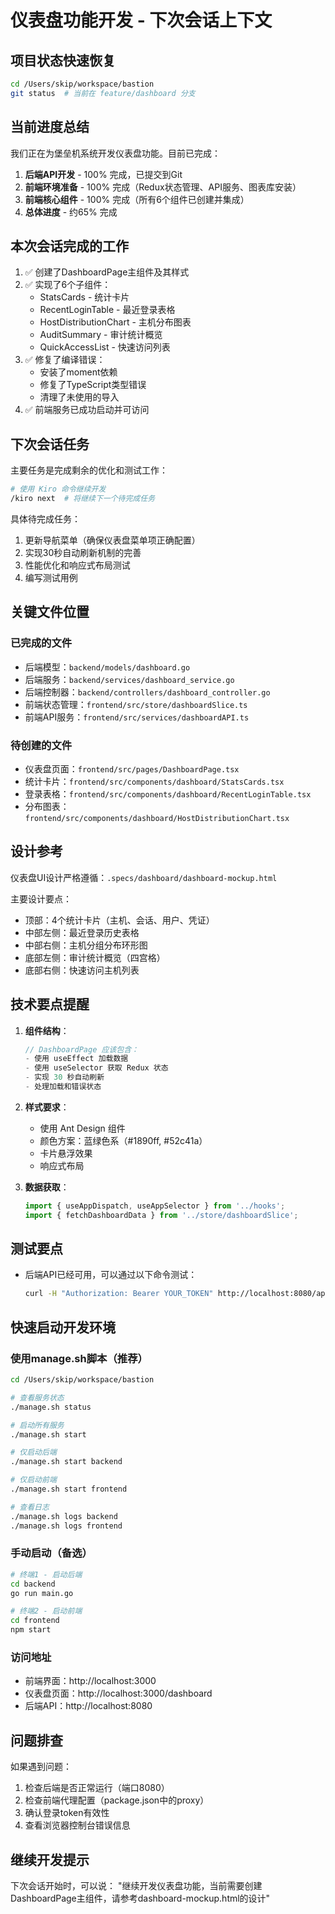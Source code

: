 # 仪表盘功能开发 - 下次会话上下文

## 项目状态快速恢复
```bash
cd /Users/skip/workspace/bastion
git status  # 当前在 feature/dashboard 分支
```

## 当前进度总结
我们正在为堡垒机系统开发仪表盘功能。目前已完成：
1. **后端API开发** - 100% 完成，已提交到Git
2. **前端环境准备** - 100% 完成（Redux状态管理、API服务、图表库安装）
3. **前端核心组件** - 100% 完成（所有6个组件已创建并集成）
4. **总体进度** - 约65% 完成

## 本次会话完成的工作
1. ✅ 创建了DashboardPage主组件及其样式
2. ✅ 实现了6个子组件：
   - StatsCards - 统计卡片
   - RecentLoginTable - 最近登录表格
   - HostDistributionChart - 主机分布图表
   - AuditSummary - 审计统计概览
   - QuickAccessList - 快速访问列表
3. ✅ 修复了编译错误：
   - 安装了moment依赖
   - 修复了TypeScript类型错误
   - 清理了未使用的导入
4. ✅ 前端服务已成功启动并可访问

## 下次会话任务
主要任务是完成剩余的优化和测试工作：

```bash
# 使用 Kiro 命令继续开发
/kiro next  # 将继续下一个待完成任务
```

具体待完成任务：
1. 更新导航菜单（确保仪表盘菜单项正确配置）
2. 实现30秒自动刷新机制的完善
3. 性能优化和响应式布局测试
4. 编写测试用例

## 关键文件位置
### 已完成的文件
- 后端模型：`backend/models/dashboard.go`
- 后端服务：`backend/services/dashboard_service.go`
- 后端控制器：`backend/controllers/dashboard_controller.go`
- 前端状态管理：`frontend/src/store/dashboardSlice.ts`
- 前端API服务：`frontend/src/services/dashboardAPI.ts`

### 待创建的文件
- 仪表盘页面：`frontend/src/pages/DashboardPage.tsx`
- 统计卡片：`frontend/src/components/dashboard/StatsCards.tsx`
- 登录表格：`frontend/src/components/dashboard/RecentLoginTable.tsx`
- 分布图表：`frontend/src/components/dashboard/HostDistributionChart.tsx`

## 设计参考
仪表盘UI设计严格遵循：`.specs/dashboard/dashboard-mockup.html`

主要设计要点：
- 顶部：4个统计卡片（主机、会话、用户、凭证）
- 中部左侧：最近登录历史表格
- 中部右侧：主机分组分布环形图
- 底部左侧：审计统计概览（四宫格）
- 底部右侧：快速访问主机列表

## 技术要点提醒
1. **组件结构**：
   ```typescript
   // DashboardPage 应该包含：
   - 使用 useEffect 加载数据
   - 使用 useSelector 获取 Redux 状态
   - 实现 30 秒自动刷新
   - 处理加载和错误状态
   ```

2. **样式要求**：
   - 使用 Ant Design 组件
   - 颜色方案：蓝绿色系（#1890ff, #52c41a）
   - 卡片悬浮效果
   - 响应式布局

3. **数据获取**：
   ```typescript
   import { useAppDispatch, useAppSelector } from '../hooks';
   import { fetchDashboardData } from '../store/dashboardSlice';
   ```

## 测试要点
- 后端API已经可用，可以通过以下命令测试：
  ```bash
  curl -H "Authorization: Bearer YOUR_TOKEN" http://localhost:8080/api/v1/dashboard
  ```

## 快速启动开发环境

### 使用manage.sh脚本（推荐）
```bash
cd /Users/skip/workspace/bastion

# 查看服务状态
./manage.sh status

# 启动所有服务
./manage.sh start

# 仅启动后端
./manage.sh start backend

# 仅启动前端
./manage.sh start frontend

# 查看日志
./manage.sh logs backend
./manage.sh logs frontend
```

### 手动启动（备选）
```bash
# 终端1 - 启动后端
cd backend
go run main.go

# 终端2 - 启动前端
cd frontend
npm start
```

### 访问地址
- 前端界面：http://localhost:3000
- 仪表盘页面：http://localhost:3000/dashboard
- 后端API：http://localhost:8080

## 问题排查
如果遇到问题：
1. 检查后端是否正常运行（端口8080）
2. 检查前端代理配置（package.json中的proxy）
3. 确认登录token有效性
4. 查看浏览器控制台错误信息

## 继续开发提示
下次会话开始时，可以说：
"继续开发仪表盘功能，当前需要创建DashboardPage主组件，请参考dashboard-mockup.html的设计"